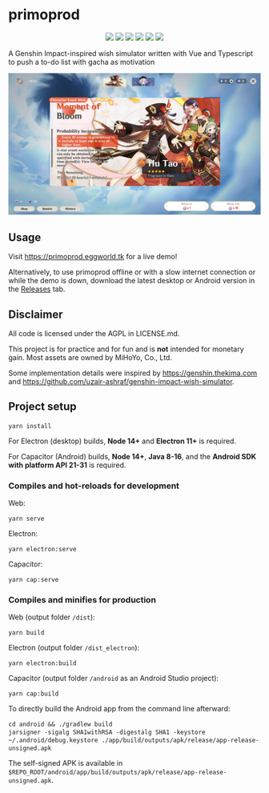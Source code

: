 # primoprod

<p align="center">
    <a href="https://github.com/potatoeggy/primoprod/actions?query=branch%3Amaster"><img src="https://img.shields.io/github/workflow/status/potatoeggy/primoprod/build" /></a>
    <a href="https://github.com/potatoeggy/primoprod/releases/latest"><img src="https://img.shields.io/github/v/release/potatoeggy/primoprod?display_name=tag" /></a>
    <a href="https://github.com/potatoeggy/primoprod/issues"><img src="https://img.shields.io/github/issues/potatoeggy/primoprod" /></a>
    <a href="/LICENSE.md"><img src="https://img.shields.io/github/license/potatoeggy/primoprod" /></a>
    <img src="https://img.shields.io/github/forks/potatoeggy/primoprod" />
    <img src="https://img.shields.io/github/stars/potatoeggy/primoprod" />
</p>

A Genshin Impact-inspired wish simulator written with Vue and Typescript to push a to-do list with gacha as motivation

![](primoprod-demo.png)

## Usage

Visit https://primoprod.eggworld.tk for a live demo!

Alternatively, to use primoprod offline or with a slow internet connection or while the demo is down, download the latest desktop or Android version in the [Releases](https://github.com/potatoeggy/primoprod/releases/latest) tab.

## Disclaimer

All code is licensed under the AGPL in LICENSE.md.

This project is for practice and for fun and is **not** intended for monetary gain. Most assets are owned by MiHoYo, Co., Ltd.

Some implementation details were inspired by https://genshin.thekima.com and https://github.com/uzair-ashraf/genshin-impact-wish-simulator.

## Project setup

```
yarn install
```

For Electron (desktop) builds, **Node 14+** and **Electron 11+** is required.

For Capacitor (Android) builds, **Node 14+**, **Java 8-16**, and the **Android SDK with platform API 21-31** is required.

### Compiles and hot-reloads for development

Web:

```
yarn serve
```

Electron:

```
yarn electron:serve
```

Capacitor:

```
yarn cap:serve
```

### Compiles and minifies for production

Web (output folder `/dist`):

```
yarn build
```

Electron (output folder `/dist_electron`):

```
yarn electron:build
```

Capacitor (output folder `/android` as an Android Studio project):

```
yarn cap:build
```

To directly build the Android app from the command line afterward:

```
cd android && ./gradlew build
jarsigner -sigalg SHA1withRSA -digestalg SHA1 -keystore ~/.android/debug.keystore ./app/build/outputs/apk/release/app-release-unsigned.apk
```

The self-signed APK is available in `$REPO_ROOT/android/app/build/outputs/apk/release/app-release-unsigned.apk`.
